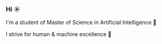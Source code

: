 ### Hi ☀️

I'm a student of Master of Science in Artificial Intelligence 🧠

I strive for human & machine excellence 🐅

